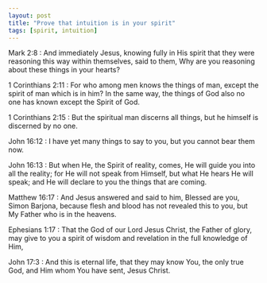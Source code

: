 ```yaml
---
layout: post
title: "Prove that intuition is in your spirit"
tags: [spirit, intuition]
---
```


Mark 2:8
: And immediately Jesus, knowing fully in His spirit that they were reasoning this way within themselves, said to them, Why are you reasoning about these things in your hearts?

1 Corinthians 2:11
:  For who among men knows the things of man, except the spirit of man which is in him? In the same way, the things of God also no one has known except the Spirit of God.

1 Corinthians 2:15
: But the spiritual man discerns all things, but he himself is discerned by no one.

John 16:12
:  I have yet many things to say to you, but you cannot bear them now.

John 16:13
: But when He, the Spirit of reality, comes, He will guide you into all the reality; for He will not speak from Himself, but what He hears He will speak; and He will declare to you the things that are coming.

Matthew 16:17
: And Jesus answered and said to him, Blessed are you, Simon Barjona, because flesh and blood has not revealed this to you, but My Father who is in the heavens.

Ephesians 1:17
: That the God of our Lord Jesus Christ, the Father of glory, may give to you a spirit of wisdom and revelation in the full knowledge of Him,

John 17:3
: And this is eternal life, that they may know You, the only true God, and Him whom You have sent, Jesus Christ.
